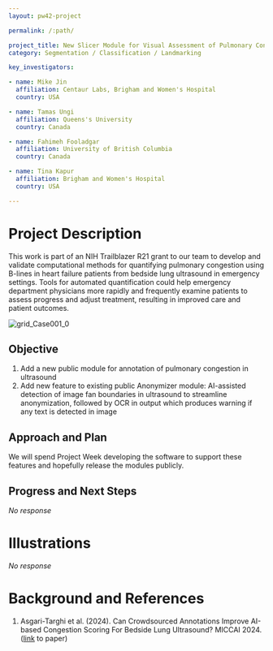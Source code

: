 ```yaml
---
layout: pw42-project

permalink: /:path/

project_title: New Slicer Module for Visual Assessment of Pulmonary Congestion from Ultrasound
category: Segmentation / Classification / Landmarking

key_investigators:

- name: Mike Jin
  affiliation: Centaur Labs, Brigham and Women's Hospital
  country: USA

- name: Tamas Ungi
  affiliation: Queens's University
  country: Canada

- name: Fahimeh Fooladgar
  affiliation: University of British Columbia
  country: Canada

- name: Tina Kapur
  affiliation: Brigham and Women's Hospital
  country: USA

---
```


# Project Description

<!-- Add a short paragraph describing the project. -->


This work is part of an NIH Trailblazer R21 grant to our team to develop and validate computational methods for quantifying pulmonary congestion using B-lines in heart failure patients from bedside lung ultrasound in emergency settings. Tools for automated quantification could help emergency department physicians more rapidly and frequently examine patients to assess progress and adjust treatment, resulting in improved care and patient outcomes.

![grid_Case001_0](https://github.com/user-attachments/assets/87bd5a3e-9601-45fb-a1c1-c0cdc99a665f)


## Objective

<!-- Describe here WHAT you would like to achieve (what you will have as end result). -->


1. Add a new public module for annotation of pulmonary congestion in ultrasound
2. Add new feature to existing public Anonymizer module: AI-assisted detection of image fan boundaries in ultrasound to streamline anonymization, followed by OCR in output which produces warning if any text is detected in image



## Approach and Plan

<!-- Describe here HOW you would like to achieve the objectives stated above. -->


We will spend Project Week developing the software to support these features and hopefully release the modules publicly.



## Progress and Next Steps

<!-- Update this section as you make progress, describing of what you have ACTUALLY DONE.
     If there are specific steps that you could not complete then you can describe them here, too. -->


_No response_



# Illustrations

<!-- Add pictures and links to videos that demonstrate what has been accomplished. -->


_No response_



# Background and References

<!-- If you developed any software, include link to the source code repository.
     If possible, also add links to sample data, and to any relevant publications. -->


1. Asgari-Targhi et al. (2024).  Can Crowdsourced Annotations Improve AI-based Congestion Scoring For Bedside Lung Ultrasound?  MICCAI 2024.  ([link](https://papers.miccai.org/miccai-2024/paper/3582_paper.pdf) to paper)

